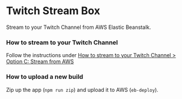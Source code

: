 # Twitch Stream Box #

Stream to your Twitch Channel from AWS Elastic Beanstalk.

### How to stream to your Twitch Channel ###

Follow the instructions under [How to stream to your Twitch Channel > Option C: Stream from AWS](https://wiki.agscollab.com/display/HED/How+to+stream+to+your+Twitch+Channel#HowtostreamtoyourTwitchChannel-OptionC:StreamfromAWS)

### How to upload a new build ###

Zip up the app (`npm run zip`) and upload it to AWS (`eb-deploy`).
